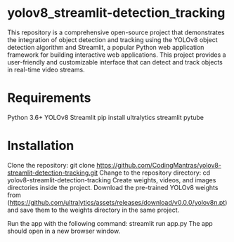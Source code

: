 # yolov8_streamlit-detection_tracking
This repository is a comprehensive open-source project that demonstrates the integration of object detection and tracking using the YOLOv8 object detection algorithm and Streamlit, a popular Python web application framework for building interactive web applications. This project provides a user-friendly and customizable interface that can detect and track objects in real-time video streams.
# Requirements
Python 3.6+ YOLOv8 Streamlit
pip install ultralytics streamlit pytube
# Installation
Clone the repository: git clone https://github.com/CodingMantras/yolov8-streamlit-detection-tracking.git
Change to the repository directory: cd yolov8-streamlit-detection-tracking
Create weights, videos, and images directories inside the project.
Download the pre-trained YOLOv8 weights from (https://github.com/ultralytics/assets/releases/download/v0.0.0/yolov8n.pt) and save them to the weights directory in the same project.

Run the app with the following command: streamlit run app.py
The app should open in a new browser window.
